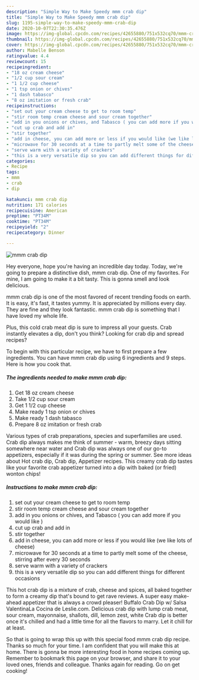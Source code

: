 ```yaml
---
description: "Simple Way to Make Speedy mmm crab dip"
title: "Simple Way to Make Speedy mmm crab dip"
slug: 1195-simple-way-to-make-speedy-mmm-crab-dip
date: 2020-10-07T22:30:35.476Z
image: https://img-global.cpcdn.com/recipes/42655880/751x532cq70/mmm-crab-dip-recipe-main-photo.jpg
thumbnail: https://img-global.cpcdn.com/recipes/42655880/751x532cq70/mmm-crab-dip-recipe-main-photo.jpg
cover: https://img-global.cpcdn.com/recipes/42655880/751x532cq70/mmm-crab-dip-recipe-main-photo.jpg
author: Mabelle Benson
ratingvalue: 4.4
reviewcount: 15
recipeingredient:
- "18 oz cream cheese"
- "1/2 cup sour cream"
- "1 1/2 cup cheese"
- "1 tsp onion or chives"
- "1 dash tabasco"
- "8 oz imitation or fresh crab"
recipeinstructions:
- "set out your cream cheese to get to room temp"
- "stir room temp cream cheese and sour cream together"
- "add in you onions or chives, and Tabasco ( you can add more if you would like )"
- "cut up crab and add in"
- "stir together"
- "add in cheese, you can add more or less if you would like (we like lots of cheese)"
- "microwave for 30 seconds at a time to partly melt some of the cheese, stirring after every 30 seconds"
- "serve warm with a variety of crackers"
- "this is a very versatile dip so you can add different things for different occasions"
categories:
- Recipe
tags:
- mmm
- crab
- dip

katakunci: mmm crab dip 
nutrition: 171 calories
recipecuisine: American
preptime: "PT34M"
cooktime: "PT34M"
recipeyield: "2"
recipecategory: Dinner

---
```



![mmm crab dip](https://img-global.cpcdn.com/recipes/42655880/751x532cq70/mmm-crab-dip-recipe-main-photo.jpg)

Hey everyone, hope you're having an incredible day today. Today, we're going to prepare a distinctive dish, mmm crab dip. One of my favorites. For mine, I am going to make it a bit tasty. This is gonna smell and look delicious.

mmm crab dip is one of the most favored of recent trending foods on earth. It is easy, it's fast, it tastes yummy. It is appreciated by millions every day. They are fine and they look fantastic. mmm crab dip is something that I have loved my whole life.

Plus, this cold crab meat dip is sure to impress all your guests. Crab instantly elevates a dip, don&#39;t you think? Looking for crab dip and spread recipes?


To begin with this particular recipe, we have to first prepare a few ingredients. You can have mmm crab dip using 6 ingredients and 9 steps. Here is how you cook that.

<!--inarticleads1-->

##### The ingredients needed to make mmm crab dip:

1. Get 18 oz cream cheese
1. Take 1/2 cup sour cream
1. Get 1 1/2 cup cheese
1. Make ready 1 tsp onion or chives
1. Make ready 1 dash tabasco
1. Prepare 8 oz imitation or fresh crab


Various types of crab preparations, species and superfamilies are used. Crab dip always makes me think of summer - warm, breezy days sitting somewhere near water and Crab dip was always one of our go-to appetizers, especially if it was during the spring or summer. See more ideas about Hot crab dip, Crab dip, Appetizer recipes. This creamy crab dip tastes like your favorite crab appetizer turned into a dip with baked (or fried) wonton chips! 

<!--inarticleads2-->

##### Instructions to make mmm crab dip:

1. set out your cream cheese to get to room temp
1. stir room temp cream cheese and sour cream together
1. add in you onions or chives, and Tabasco ( you can add more if you would like )
1. cut up crab and add in
1. stir together
1. add in cheese, you can add more or less if you would like (we like lots of cheese)
1. microwave for 30 seconds at a time to partly melt some of the cheese, stirring after every 30 seconds
1. serve warm with a variety of crackers
1. this is a very versatile dip so you can add different things for different occasions


This hot crab dip is a mixture of crab, cheese and spices, all baked together to form a creamy dip that&#39;s bound to get rave reviews. A super easy make-ahead appetizer that is always a crowd pleaser! Buffalo Crab Dip w/ Salsa ValentinaLa Cocina de Leslie.com. Delicious crab dip with lump crab meat, sour cream, mayonnaise, shallots, dill, lemon zest, white Crab dip is better once it&#39;s chilled and had a little time for all the flavors to marry. Let it chill for at least. 

So that is going to wrap this up with this special food mmm crab dip recipe. Thanks so much for your time. I am confident that you will make this at home. There is gonna be more interesting food in home recipes coming up. Remember to bookmark this page on your browser, and share it to your loved ones, friends and colleague. Thanks again for reading. Go on get cooking!

